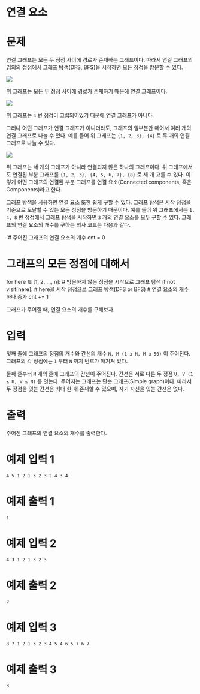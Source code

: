 # **연결 요소**

# **문제**

연결 그래프는 모든 두 정점 사이에 경로가 존재하는 그래프이다. 따라서 연결 그래프의 임의의 정점에서 그래프 탐색(DFS, BFS)을 시작하면 모든 정점을 방문할 수 있다.

<img src = "https://grepp-programmers.s3.ap-northeast-2.amazonaws.com/files/production/07363d86-ca0a-4b80-bad1-99cbb25db8be/1.png" >

위 그래프는 모든 두 정점 사이에 경로가 존재하기 때문에 연결 그래프이다.

<img src = "https://grepp-programmers.s3.ap-northeast-2.amazonaws.com/files/production/3dd4f735-d330-4538-be8d-be6c2d79e6ab/2.png" >

위 그래프는 `4` 번 정점이 고립되어있기 때문에 연결 그래프가 아니다.

그러나 어떤 그래프가 연결 그래프가 아니더라도, 그래프의 일부분만 떼어서 여러 개의 연결 그래프로 나눌 수 있다. 예를 들어 위 그래프는 `{1, 2, 3}, {4}` 로 두 개의 연결 그래프로 나눌 수 있다.

<img src ="https://grepp-programmers.s3.ap-northeast-2.amazonaws.com/files/production/16433a54-a937-4995-ad79-95755c0666c0/3.png">

위 그래프는 세 개의 그래프가 아니라 연결되지 않은 하나의 그래프이다. 위 그래프에서도 연결된 부분 그래프를 `{1, 2, 3}, {4, 5, 6, 7}, {8}` 로 세 개 고를 수 있다. 이렇게 어떤 그래프의 연결된 부분 그래프를 연결 요소(Connected components, 혹은 Components)라고 한다.

그래프 탐색을 사용하면 연결 요소 또한 쉽게 구할 수 있다. 그래프 탐색은 시작 정점을 기준으로 도달할 수 있는 모든 정점을 방문하기 때문이다. 예를 들어 위 그래프에서는 `1, 4, 8` 번 정점에서 그래프 탐색을 시작하면 `3` 개의 연결 요소를 모두 구할 수 있다. 그래프의 연결 요소의 개수를 구하는 의사 코드는 다음과 같다.

`# 주어진 그래프의 연결 요소의 개수
cnt = 0

# 그래프의 모든 정점에 대해서
for here ∈ [1, 2, ..., n]:
    # 방문하지 않은 정점을 시작으로 그래프 탐색
    if not visit[here]:
        # here을 시작 정점으로 그래프 탐색(DFS or BFS)
        # 연결 요소의 개수 하나 증가
        cnt += 1`

그래프가 주어질 때, 연결 요소의 개수를 구해보자.

# **입력**

첫째 줄에 그래프의 정점의 개수와 간선의 개수 `N, M (1 ≤ N, M ≤ 50)` 이 주어진다. 그래프의 각 정점에는 `1` 부터 `N` 까지 번호가 매겨져 있다.

둘째 줄부터 `M` 개의 줄에 그래프의 간선이 주어진다. 간선은 서로 다른 두 정점 `U, V (1 ≤ U, V ≤ N)` 를 잇는다. 주어지는 그래프는 단순 그래프(Simple graph)이다. 따라서 두 정점을 잇는 간선은 최대 한 개 존재할 수 있으며, 자기 자신을 잇는 간선은 없다.

# **출력**

주어진 그래프의 연결 요소의 개수를 출력한다.

# **예제 입력 1**

`4 5
1 2
1 3
2 3
2 4
3 4`

# **예제 출력 1**

`1`

# **예제 입력 2**

`4 3
1 2
1 3
2 3`

# **예제 출력 2**

`2`

# **예제 입력 3**

`8 7
1 2
1 3
2 3
4 5
4 6
5 7
6 7`

# **예제 출력 3**

`3`
